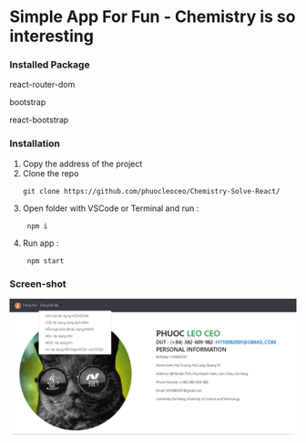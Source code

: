 # Simple App For Fun - Chemistry is so interesting

### Installed Package
react-router-dom

bootstrap

react-bootstrap

### Installation

1. Copy the address of the project
2. Clone the repo
   ```
   git clone https://github.com/phuocleoceo/Chemistry-Solve-React/
   ```
3. Open folder with VSCode or Terminal and run :
   ```
    npm i
   ```
4. Run app :
   ```
    npm start
   ```

### Screen-shot
<img src="https://raw.githubusercontent.com/phuocleoceo/Chemistry-Solve-React/master/Capture.JPG"  alt="HP">